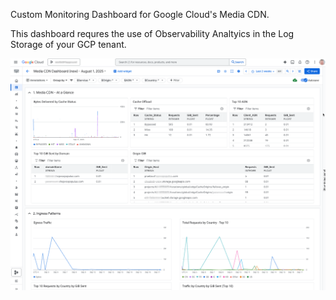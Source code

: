 Custom Monitoring Dashboard for Google Cloud's Media CDN.

This dashboard requres the use of Observability Analtyics in the Log Storage of your GCP tenant. 

![alt text](https://github.com/ddbnomads/media-cdn-dashboard/blob/main/mediaCDNdashboard.png "Media CDN Dashboard Image")
